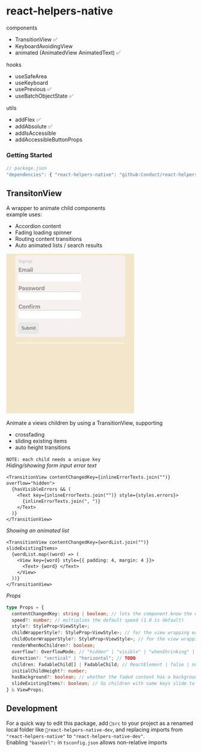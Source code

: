 # react-helpers-native

components

- TransitionView ✅
- KeyboardAvoidingView
- animated (AnimatedView AnimatedText) ✅

hooks

- useSafeArea
- useKeyboard
- usePrevious ✅
- useBatchObjectState ✅

utils

- addFlex ✅
- addAbsolute ✅
- addIsAccessible
- addAccessibleButtonProps

### Getting Started

```ts
// package.json
"dependencies": { "react-helpers-native": "github:Conduct/react-helpers-native" }
```

## TransitonView

A wrapper to animate child components  
example uses:

- Accordion content
- Fading loading spinner
- Routing content transitions
- Auto animated lists / search results

![Example](TransitionViewExample.gif)

Animate a views children by using a TransitionView, supporting

- crossfading
- sliding existing items
- auto height transitions

`NOTE: each child needs a unique key`  
_Hiding/showing form input error text_

```tsx
<TransitionView contentChangedKey={inlineErrorTexts.join("")} overflow="hidden">
  {hasVisibleErrors && (
    <Text key={inlineErrorTexts.join("")} style={styles.errors}>
      {inlineErrorTexts.join(", ")}
    </Text>
  )}
</TransitionView>
```

_Showing an animated list_

```tsx
<TransitionView contentChangedKey={wordList.join("")} slideExistingItems>
  {wordList.map((word) => (
    <View key={word} style={{ padding: 4, margin: 4 }}>
      <Text> {word} </Text>
    </View>
  ))}
</TransitionView>
```

_Props_

```ts
type Props = {
  contentChangedKey: string | boolean; // lets the component know the content has changed
  speed?: number; // multiplies the default speed (1.0 is default)
  style?: StyleProp<ViewStyle>;
  childWrapperStyle?: StyleProp<ViewStyle>; // for the view wrapping each child (to measure height)
  childOuterWrapperStyle?: StyleProp<ViewStyle>; // for the view wrapping each child wrapper (to set y position)
  renderWhenNoChildren?: boolean;
  overflow?: OverflowMode; // "hidden" | "visible" | "whenShrinking" | "whenGrowing"
  direction?: "vertical" | "horizontal"; // TODO
  children: FadableChild[] | FadableChild; // ReactElement | false | null | undefined
  initialChildHeight?: number;
  hasBackground?: boolean; // whether the faded content has a background, enabling this stops a flash of 0.5 opacity when fading between two items
  slideExistingItems?: boolean; // So children with same keys slide to new positions instead of fading out and in
} & ViewProps;
```

## Development

For a quick way to edit this package, add `📂src` to your project as a renamed local folder like `📂react-helpers-native-dev`, and replacing imports from `"react-helpers-native"` to `"react-helpers-native-dev"`.  
Enabling `"baseUrl":` in `tsconfig.json` allows non-relative imports

